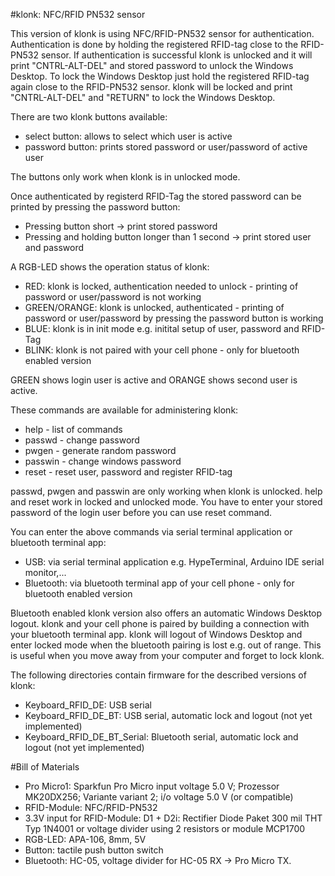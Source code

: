 #klonk: NFC/RFID PN532 sensor

This version of klonk is using NFC/RFID-PN532 sensor for authentication. Authentication is done by holding the registered RFID-tag close to the RFID-PN532 sensor.
If authentication is successful klonk is unlocked and it will print "CNTRL-ALT-DEL" and stored password to unlock the Windows Desktop. To lock the Windows Desktop 
just hold the registered RFID-tag again close to the RFID-PN532 sensor. klonk will be locked and print "CNTRL-ALT-DEL" and "RETURN" to lock the Windows Desktop. 

There are two klonk buttons available:

* select button: allows to select which user is active
* password button: prints stored password or user/password of active user

The buttons only work when klonk is in unlocked mode.

Once authenticated by registerd RFID-Tag the stored password can be printed by pressing the password button:

* Pressing button short -> print stored password
* Pressing and holding button longer than 1 second -> print stored user and password

A RGB-LED shows the operation status of klonk:

* RED: klonk is locked, authentication needed to unlock - printing of password or user/password is not working
* GREEN/ORANGE: klonk is unlocked, authenticated - printing of password or user/password by pressing the password button is working
* BLUE: klonk is in init mode e.g. initital setup of user, password and RFID-Tag
* BLINK: klonk is not paired with your cell phone - only for bluetooth enabled version

GREEN shows login user is active and ORANGE shows second user is active.

These commands are available for administering klonk:

* help - list of commands
* passwd - change password
* pwgen - generate random password
* passwin - change windows password
* reset - reset user, password and register RFID-tag

passwd, pwgen and passwin are only working when klonk is unlocked. help and reset work in locked and unlocked mode. You have to enter your stored password of the login user before you can use reset command.

You can enter the above commands via serial terminal application or bluetooth terminal app:

* USB: via serial terminal application e.g. HypeTerminal, Arduino IDE serial monitor,...
* Bluetooth: via bluetooth terminal app of your cell phone - only for bluetooth enabled version

Bluetooth enabled klonk version also offers an automatic Windows Desktop logout. klonk and your cell phone is paired by building a connection with your bluetooth terminal app. klonk
will logout of Windows Desktop and enter locked mode when the bluetooth pairing is lost e.g. out of range. This is useful when you move away from your computer and forget to lock klonk.

The following directories contain firmware for the described versions of klonk:

* Keyboard_RFID_DE: USB serial
* Keyboard_RFID_DE_BT: USB serial, automatic lock and logout (not yet implemented)
* Keyboard_RFID_DE_BT_Serial: Bluetooth serial, automatic lock and logout (not yet implemented)

#Bill of Materials
* Pro Micro1: Sparkfun Pro Micro input voltage 5.0 V; Prozessor MK20DX256; Variante variant 2; i/o voltage 5.0 V (or compatible)
* RFID-Module: NFC/RFID-PN532
* 3.3V input for RFID-Module: D1 + D2i: Rectifier Diode Paket 300 mil THT Typ 1N4001 or voltage divider using 2 resistors or module MCP1700
* RGB-LED: APA-106, 8mm, 5V
* Button: tactile push button switch
* Bluetooth: HC-05, voltage divider for HC-05 RX -> Pro Micro TX.

